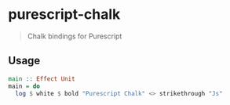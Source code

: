 # purescript-chalk

> Chalk bindings for Purescript

## Usage

```haskell
main :: Effect Unit
main = do
  log $ white $ bold "Purescript Chalk" <> strikethrough "Js"
```
